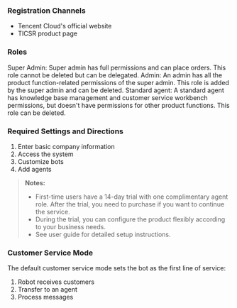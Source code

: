 ﻿### Registration Channels
- Tencent Cloud's official website
- TICSR product page

### Roles
Super Admin: Super admin has full permissions and can place orders. This role cannot be deleted but can be delegated.
Admin: An admin has all the product function-related permissions of the super admin. This role is added by the super admin and can be deleted. 
Standard agent: A standard agent has knowledge base management and customer service workbench permissions, but doesn't have permissions for other product functions. This role can be deleted.

### Required Settings and Directions
1. Enter basic company information
2. Access the system
3. Customize bots
4. Add agents 

>**Notes:**
>- First-time users have a 14-day trial with one complimentary agent role. After the trial, you need to purchase if you want to continue the service.
>- During the trial, you can configure the product flexibly according to your business needs.
>- See user guide for detailed setup instructions.

### Customer Service Mode
The default customer service mode sets the bot as the first line of service:
 1. Robot receives customers
 2. Transfer to an agent
 3. Process messages
